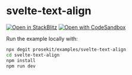 # svelte-text-align

[![Open in StackBlitz](https://developer.stackblitz.com/img/open_in_stackblitz.svg)](https://stackblitz.com/github/prosekit/examples/tree/master/svelte-text-align)
[![Open with CodeSandbox](https://assets.codesandbox.io/github/button-edit-lime.svg)](https://codesandbox.io/p/sandbox/github/prosekit/examples/tree/master/svelte-text-align)

Run the example locally with:

```bash
npx degit prosekit/examples/svelte-text-align
cd svelte-text-align
npm install
npm run dev
```
